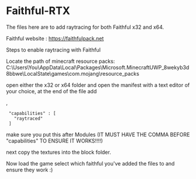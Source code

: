 # Faithful-RTX
The files here are to add raytracing for both Faithful x32 and x64.


Faithful website : https://faithfulpack.net


Steps to enable raytracing with Faithful

Locate the path of minecraft resource packs: C:\Users\You\AppData\Local\Packages\Microsoft.MinecraftUWP_8wekyb3d8bbwe\LocalState\games\com.mojang\resource_packs

open either the x32 or x64 folder and open the manifest with a text editor of your choice, at the end of the file add



,
  
     "capabilities" : [
       "raytraced"
     ]




make sure you put this after Modules  (IT MUST HAVE THE COMMA BEFORE "capabilities" TO ENSURE IT WORKS!!!!)

next copy the textures into the block folder.

Now load the game select which faithful you've added the files to and ensure they work :)
